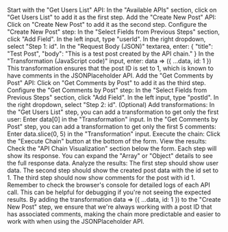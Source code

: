 Start with the "Get Users List" API:
In the "Available APIs" section, click on "Get Users List" to add it as the first step.
Add the "Create New Post" API:
Click on "Create New Post" to add it as the second step.
Configure the "Create New Post" step:
In the "Select Fields from Previous Steps" section, click "Add Field".
In the left input, type "userId".
In the right dropdown, select "Step 1: id".
In the "Request Body (JSON)" textarea, enter:
     {
       "title": "Test Post",
       "body": "This is a test post created by the API chain."
     }
In the "Transformation (JavaScript code)" input, enter:
     data => ({ ...data, id: 1 })
This transformation ensures that the post ID is set to 1, which is known to have comments in the JSONPlaceholder API.
Add the "Get Comments by Post" API:
Click on "Get Comments by Post" to add it as the third step.
Configure the "Get Comments by Post" step:
In the "Select Fields from Previous Steps" section, click "Add Field".
In the left input, type "postId".
In the right dropdown, select "Step 2: id".
(Optional) Add transformations:
In the "Get Users List" step, you can add a transformation to get only the first user:
Enter data[0] in the "Transformation" input.
In the "Get Comments by Post" step, you can add a transformation to get only the first 5 comments:
Enter data.slice(0, 5) in the "Transformation" input.
Execute the chain:
Click the "Execute Chain" button at the bottom of the form.
View the results:
Check the "API Chain Visualization" section below the form.
Each step will show its response. You can expand the "Array" or "Object" details to see the full response data.
Analyze the results:
The first step should show user data.
The second step should show the created post data with the id set to 1.
The third step should now show comments for the post with id 1.
Remember to check the browser's console for detailed logs of each API call. This can be helpful for debugging if you're not seeing the expected results.
By adding the transformation 
data => ({ ...data, id: 1 })
to the "Create New Post" step, we ensure that we're always working with a post ID that has associated comments, making the chain more predictable and easier to work with when using the JSONPlaceholder API.